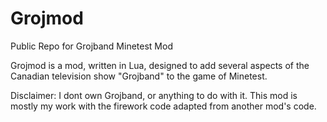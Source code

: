 # Grojmod
Public Repo for Grojband Minetest Mod

Grojmod is a mod, written in Lua, designed to add several aspects of the Canadian television show "Grojband" to the game of Minetest.

Disclaimer:
I dont own Grojband, or anything to do with it. This mod is mostly my work with the firework code adapted from another mod's code.
